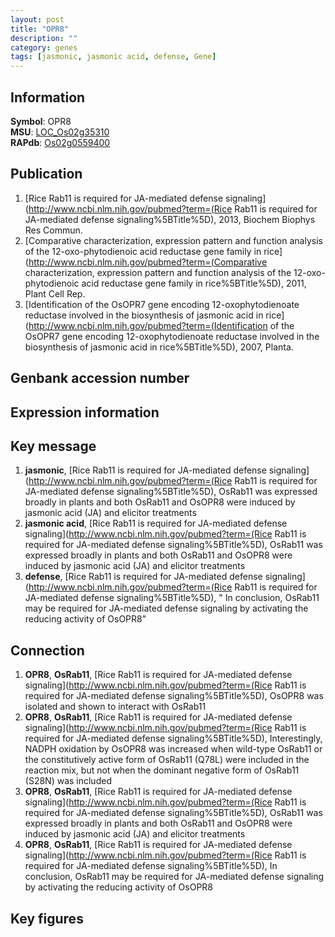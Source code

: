 ```yaml
---
layout: post
title: "OPR8"
description: ""
category: genes
tags: [jasmonic, jasmonic acid, defense, Gene]
---
```


## Information
__Symbol__: OPR8  
__MSU__: [LOC_Os02g35310](http://rice.plantbiology.msu.edu/cgi-bin/ORF_infopage.cgi?orf=LOC_Os02g35310)  
__RAPdb__: [Os02g0559400](http://rapdb.dna.affrc.go.jp/viewer/gbrowse_details/irgsp1?name=Os02g0559400)  

## Publication
1. [Rice Rab11 is required for JA-mediated defense signaling](http://www.ncbi.nlm.nih.gov/pubmed?term=(Rice Rab11 is required for JA-mediated defense signaling%5BTitle%5D), 2013, Biochem Biophys Res Commun.
2. [Comparative characterization, expression pattern and function analysis of the 12-oxo-phytodienoic acid reductase gene family in rice](http://www.ncbi.nlm.nih.gov/pubmed?term=(Comparative characterization, expression pattern and function analysis of the 12-oxo-phytodienoic acid reductase gene family in rice%5BTitle%5D), 2011, Plant Cell Rep.
3. [Identification of the OsOPR7 gene encoding 12-oxophytodienoate reductase involved in the biosynthesis of jasmonic acid in rice](http://www.ncbi.nlm.nih.gov/pubmed?term=(Identification of the OsOPR7 gene encoding 12-oxophytodienoate reductase involved in the biosynthesis of jasmonic acid in rice%5BTitle%5D), 2007, Planta.

## Genbank accession number

## Expression information

## Key message
1. __jasmonic__, [Rice Rab11 is required for JA-mediated defense signaling](http://www.ncbi.nlm.nih.gov/pubmed?term=(Rice Rab11 is required for JA-mediated defense signaling%5BTitle%5D),  OsRab11 was expressed broadly in plants and both OsRab11 and OsOPR8 were induced by jasmonic acid (JA) and elicitor treatments
2. __jasmonic acid__, [Rice Rab11 is required for JA-mediated defense signaling](http://www.ncbi.nlm.nih.gov/pubmed?term=(Rice Rab11 is required for JA-mediated defense signaling%5BTitle%5D),  OsRab11 was expressed broadly in plants and both OsRab11 and OsOPR8 were induced by jasmonic acid (JA) and elicitor treatments
3. __defense__, [Rice Rab11 is required for JA-mediated defense signaling](http://www.ncbi.nlm.nih.gov/pubmed?term=(Rice Rab11 is required for JA-mediated defense signaling%5BTitle%5D), " In conclusion, OsRab11 may be required for JA-mediated defense signaling by activating the reducing activity of OsOPR8"

## Connection
1. __OPR8__, __OsRab11__, [Rice Rab11 is required for JA-mediated defense signaling](http://www.ncbi.nlm.nih.gov/pubmed?term=(Rice Rab11 is required for JA-mediated defense signaling%5BTitle%5D),  OsOPR8 was isolated and shown to interact with OsRab11
2. __OPR8__, __OsRab11__, [Rice Rab11 is required for JA-mediated defense signaling](http://www.ncbi.nlm.nih.gov/pubmed?term=(Rice Rab11 is required for JA-mediated defense signaling%5BTitle%5D),  Interestingly, NADPH oxidation by OsOPR8 was increased when wild-type OsRab11 or the constitutively active form of OsRab11 (Q78L) were included in the reaction mix, but not when the dominant negative form of OsRab11 (S28N) was included
3. __OPR8__, __OsRab11__, [Rice Rab11 is required for JA-mediated defense signaling](http://www.ncbi.nlm.nih.gov/pubmed?term=(Rice Rab11 is required for JA-mediated defense signaling%5BTitle%5D),  OsRab11 was expressed broadly in plants and both OsRab11 and OsOPR8 were induced by jasmonic acid (JA) and elicitor treatments
4. __OPR8__, __OsRab11__, [Rice Rab11 is required for JA-mediated defense signaling](http://www.ncbi.nlm.nih.gov/pubmed?term=(Rice Rab11 is required for JA-mediated defense signaling%5BTitle%5D),  In conclusion, OsRab11 may be required for JA-mediated defense signaling by activating the reducing activity of OsOPR8

## Key figures


